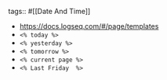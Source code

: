 tags:: #[[Date And Time]]

- https://docs.logseq.com/#/page/templates
- `<% today %>`
- `<% yesterday %>`
- `<% tomorrow %>`
- `<% current page %>`
- `<% Last Friday  %>`